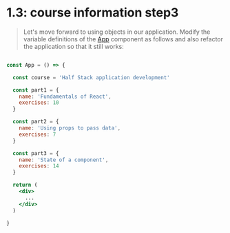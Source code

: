 # 1.3: course information step3

> Let's move forward to using objects in our application. Modify the variable definitions of the [App](./courseinfo/src/App.jsx) component as follows and also refactor the application so that it still works:

```jsx

const App = () => {

  const course = 'Half Stack application development'

  const part1 = {
    name: 'Fundamentals of React',
    exercises: 10
  }

  const part2 = {
    name: 'Using props to pass data',
    exercises: 7
  }

  const part3 = {
    name: 'State of a component',
    exercises: 14
  }

  return (
    <div>
      ...
    </div>
  )

}
```